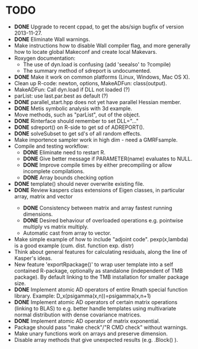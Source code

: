 TODO
====
- **DONE** Upgrade to recent cppad, to get the abs/sign bugfix of version 2013-11-27.
- **DONE** Eliminate Wall warnings.
- Make instructions how to disable Wall compiler flag, and more generally how to locate global Makeconf and create local Makevars.
- Roxygen documentation:
  - The use of dyn.load is confusing (add 'seealso' to ?compile)
  - The summary method of sdreport is undocumented.
- **DONE** Make it work on common platforms (Linux, Windows, Mac OS X).
- Clean up R-code: newton, options, MakeADFun: class(output).
- MakeADFun: Call dyn.load if DLL not loaded (?)
- parList: use last.par.best as default (?)
- **DONE** parallel_start.hpp does not yet have parallel Hessian member.
- **DONE** Metis symbolic analysis with 3d example.
- Move methods, such as "parList", out of the object.
- **DONE** Rinterface should remember to set DLL="..."
- **DONE** sdreport() on R-side to get sd of ADREPORT().
- **DONE** solveSubset to get sd's of all random effects.
- Make importence sampler work in high dim - need a GMRFsample.
- Compile and testing workflow:
  - **DONE** Eliminate need to restart R.
  - **DONE** Give better message if PARAMETER(name) evaluates to NULL.
  - **DONE** Improve compile times by either precompiling or allow incomplete compilations.
  - **DONE** Array bounds checking option
- **DONE** template() should never overwrite existing file.
- **DONE** Review kaspers class extensions of Eigen classes, in particular array<Type>, matrix<Type> and vector<Type>
  - **DONE** Consistency between matrix and array fastest running dimensions.
  - **DONE** Desired behaviour of overloaded operations e.g. pointwise multiply vs matrix multiply.
  - Automatic cast from array to vector.
- Make simple example of how to include "adjoint code". pexp(x,lambda) is a good example (cum. dist. function exp. distr)
- Think about general features for calculating residuals, along the line of Kasper's ideas. 
- New feature 'exportRpackage()' to wrap user template into a self contained R-package, optionally as standalone (independent of TMB package). By default linking to the TMB installation for smaller package size.
- **DONE** Implement atomic AD operators of entire Rmath special function library. Example: D_x(psigamma(x,n))=psigamma(x,n+1)
- **DONE** Implement atomic AD operators of certain matrix operations (linking to BLAS) to e.g. better handle templates using multivariate normal distribution with dense covariance matrices.
- **DONE** Implement atomic AD operator of matrix exponential.
- Package should pass "make check"/"R CMD check" without warnings.
- Make unary functions work on arrays and preserve dimension.
- Disable array methods that give unexpected results (e.g. .Block() ).
